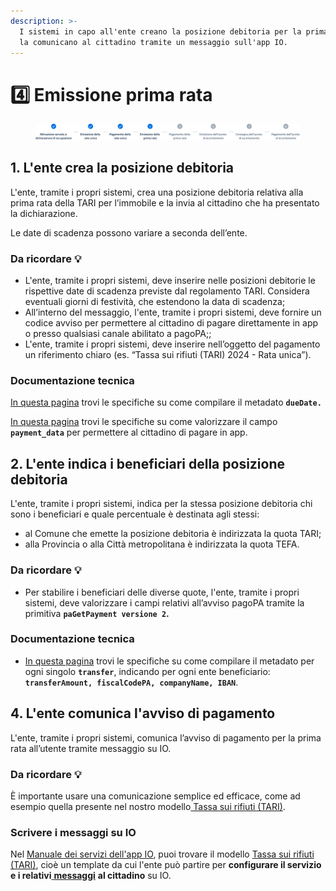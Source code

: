 ```yaml
---
description: >-
  I sistemi in capo all'ente creano la posizione debitoria per la prima rata e
  la comunicano al cittadino tramite un messaggio sull'app IO.
---
```


# 4️⃣ Emissione prima rata

<figure><img src=".gitbook/assets/tari-step4.png" alt=""><figcaption></figcaption></figure>

## 1. L'ente crea la posizione debitoria&#x20;

L'ente, tramite i propri sistemi, crea una posizione debitoria relativa alla prima rata della TARI per l’immobile e la invia al cittadino che ha presentato la dichiarazione.

Le date di scadenza possono variare a seconda dell’ente.

### Da ricordare 💡&#x20;

* L'ente, tramite i propri sistemi, deve inserire nelle posizioni debitorie le rispettive date di scadenza previste dal regolamento TARI. Considera eventuali giorni di festività, che estendono la data di scadenza;
* All’interno del messaggio, l'ente, tramite i propri sistemi, deve fornire un codice avviso per permettere al cittadino di pagare direttamente in app o presso qualsiasi canale abilitato a pagoPA;;
* L'ente, tramite i propri sistemi, deve inserire nell’oggetto del pagamento un riferimento chiaro (es. “Tassa sui rifiuti (TARI) 2024 - Rata unica”).

### Documentazione tecnica

[In questa pagina](https://docs.pagopa.it/sanp/appendici/primitive#pagetpayment-1) trovi le specifiche su come compilare il metadato **`dueDate.`**

[In questa pagina](https://docs.pagopa.it/io-guida-tecnica/api-e-specifiche/api-messaggi/submit-a-message-passing-the-user-fiscal\_code-in-the-request-body#payment\_data) trovi le specifiche su come valorizzare il campo **`payment_data`**  per permettere al cittadino di pagare in app.&#x20;

## 2. L'ente indica i beneficiari della posizione debitoria&#x20;

L'ente, tramite i propri sistemi, indica per la stessa posizione debitoria chi sono i beneficiari e quale percentuale è destinata agli stessi:&#x20;

* al Comune che emette la posizione debitoria è indirizzata la quota TARI;&#x20;
* alla Provincia o alla Città metropolitana è indirizzata la quota TEFA.

### Da ricordare 💡&#x20;

* Per stabilire i beneficiari delle diverse quote, l'ente, tramite i propri sistemi, deve valorizzare i campi relativi all’avviso pagoPA tramite la primitiva **`paGetPayment versione 2`.**

### Documentazione tecnica

* [In questa pagina](https://docs.pagopa.it/sanp/appendici/primitive#pagetpayment-versione-2) trovi le specifiche su come compilare il metadato per ogni singolo **`transfer`**, indicando per ogni ente beneficiario: **`transferAmount, fiscalCodePA, companyName, IBAN`**.

## 4. L'ente comunica l'avviso di pagamento

L'ente, tramite i propri sistemi, comunica l’avviso di pagamento per la prima rata all’utente tramite messaggio su IO.

### Da ricordare 💡&#x20;

È importante usare una comunicazione semplice ed efficace, come ad esempio quella presente nel nostro modello[ Tassa sui rifiuti (TARI)](https://docs.pagopa.it/i-modelli-dei-servizi/casa-e-utenze/tassa-sui-rifiuti-tari).

### Scrivere i messaggi su IO

Nel [Manuale dei servizi dell'app IO](https://docs.pagopa.it/manuale-servizi), puoi trovare il modello [Tassa sui rifiuti (TARI)](https://docs.pagopa.it/i-modelli-dei-servizi/casa-e-utenze/tassa-sui-rifiuti-tari), cioè un template da cui l'ente può partire per **configurare il servizio e i relativi**[ **messaggi**](https://docs.pagopa.it/i-modelli-dei-servizi/casa-e-utenze/tassa-sui-rifiuti-tari#pagamento-a-rate-con-avviso-di-pagamento) **al cittadino** su IO.&#x20;
